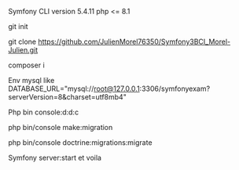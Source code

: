 
Symfony CLI version 5.4.11
php <= 8.1

git init

git clone https://github.com/JulienMorel76350/Symfony3BCI_Morel-Julien.git

composer i 

Env mysql like DATABASE_URL="mysql://root@127.0.0.1:3306/symfonyexam?serverVersion=8&charset=utf8mb4"

Php bin console:d:d:c 

php bin/console make:migration

php bin/console doctrine:migrations:migrate

Symfony server:start 
et voila